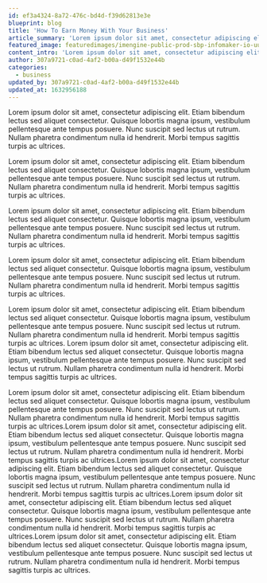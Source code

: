 ```yaml
---
id: ef3a4324-8a72-476c-bd4d-f39d62813e3e
blueprint: blog
title: 'How To Earn Money With Your Business'
article_summary: 'Lorem ipsum dolor sit amet, consectetur adipiscing elit. Etiam bibendum lectus sed aliquet consectet'
featured_image: featuredimages/imengine-public-prod-sbp-infomaker-io-uuid-6435fd2a-e587-5cfd-9c2e-df0902533d85-type-previe.webp
content_intro: 'Lorem ipsum dolor sit amet, consectetur adipiscing elit. Etiam bibendum lectus sed aliquet consectetur. Quisque lobortis magna ipsum, vestibulum pellentesque ante tempus posuere. Nunc suscipit sed lec'
author: 307a9721-c0ad-4af2-b00a-d49f1532e44b
categories:
  - business
updated_by: 307a9721-c0ad-4af2-b00a-d49f1532e44b
updated_at: 1632956188
---
```

Lorem ipsum dolor sit amet, consectetur adipiscing elit. Etiam bibendum lectus sed aliquet consectetur. Quisque lobortis magna ipsum, vestibulum pellentesque ante tempus posuere. Nunc suscipit sed lectus ut rutrum. Nullam pharetra condimentum nulla id hendrerit. Morbi tempus sagittis turpis ac ultrices.

Lorem ipsum dolor sit amet, consectetur adipiscing elit. Etiam bibendum lectus sed aliquet consectetur. Quisque lobortis magna ipsum, vestibulum pellentesque ante tempus posuere. Nunc suscipit sed lectus ut rutrum. Nullam pharetra condimentum nulla id hendrerit. Morbi tempus sagittis turpis ac ultrices.

Lorem ipsum dolor sit amet, consectetur adipiscing elit. Etiam bibendum lectus sed aliquet consectetur. Quisque lobortis magna ipsum, vestibulum pellentesque ante tempus posuere. Nunc suscipit sed lectus ut rutrum. Nullam pharetra condimentum nulla id hendrerit. Morbi tempus sagittis turpis ac ultrices.


Lorem ipsum dolor sit amet, consectetur adipiscing elit. Etiam bibendum lectus sed aliquet consectetur. Quisque lobortis magna ipsum, vestibulum pellentesque ante tempus posuere. Nunc suscipit sed lectus ut rutrum. Nullam pharetra condimentum nulla id hendrerit. Morbi tempus sagittis turpis ac ultrices.

Lorem ipsum dolor sit amet, consectetur adipiscing elit. Etiam bibendum lectus sed aliquet consectetur. Quisque lobortis magna ipsum, vestibulum pellentesque ante tempus posuere. Nunc suscipit sed lectus ut rutrum. Nullam pharetra condimentum nulla id hendrerit. Morbi tempus sagittis turpis ac ultrices.
Lorem ipsum dolor sit amet, consectetur adipiscing elit. Etiam bibendum lectus sed aliquet consectetur. Quisque lobortis magna ipsum, vestibulum pellentesque ante tempus posuere. Nunc suscipit sed lectus ut rutrum. Nullam pharetra condimentum nulla id hendrerit. Morbi tempus sagittis turpis ac ultrices.

Lorem ipsum dolor sit amet, consectetur adipiscing elit. Etiam bibendum lectus sed aliquet consectetur. Quisque lobortis magna ipsum, vestibulum pellentesque ante tempus posuere. Nunc suscipit sed lectus ut rutrum. Nullam pharetra condimentum nulla id hendrerit. Morbi tempus sagittis turpis ac ultrices.Lorem ipsum dolor sit amet, consectetur adipiscing elit. Etiam bibendum lectus sed aliquet consectetur. Quisque lobortis magna ipsum, 
vestibulum pellentesque ante tempus posuere. Nunc suscipit sed lectus ut rutrum. Nullam pharetra condimentum nulla id hendrerit. Morbi tempus sagittis turpis ac ultrices.Lorem ipsum dolor sit amet, consectetur adipiscing elit. Etiam bibendum lectus sed aliquet consectetur. Quisque lobortis magna ipsum, vestibulum pellentesque ante tempus posuere. Nunc suscipit sed lectus ut rutrum. Nullam pharetra condimentum nulla id hendrerit. Morbi 
tempus sagittis turpis ac ultrices.Lorem ipsum dolor sit amet, consectetur adipiscing elit. Etiam bibendum lectus sed aliquet consectetur. Quisque lobortis magna ipsum, vestibulum pellentesque ante tempus posuere. Nunc suscipit sed lectus ut rutrum. Nullam pharetra condimentum nulla id hendrerit. Morbi tempus sagittis turpis ac ultrices.Lorem ipsum dolor sit amet, consectetur adipiscing elit. Etiam bibendum lectus sed aliquet consectetur. Quisque lobortis magna ipsum, vestibulum pellentesque ante tempus posuere. Nunc suscipit sed lectus ut rutrum. Nullam pharetra condimentum nulla id hendrerit. Morbi tempus sagittis turpis ac ultrices.